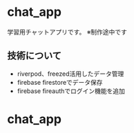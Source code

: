 # chat_app

学習用チャットアプリです。
※制作途中です

## 技術について
- riverpod、freezed活用したデータ管理
- firebase firestoreでデータ保存
- firebase fireauthでログイン機能を追加

# chat_app
